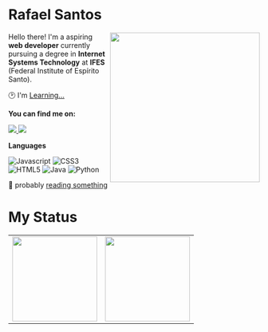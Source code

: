 # Rafael Santos

<img src="https://iili.io/HyiXz8P.png" min-width="300px" max-width="300px" width="300px" align="right">

<p align="left"> 
      Hello there! I'm a aspiring <b>web developer</b> currently pursuing a degree in <b>Internet Systems Technology</b>  at <b>IFES</b> (Federal Institute of Espírito Santo).
</p>

<p align="left">
  🕑 I'm <a href="https://github.com/rafael-s-santos/learning-log">Learning...</a>
</p>

<p align="left">
 <b>You can find me on:</b>
</p>

<p align="left">
<a href="mailto:e.rafael.rss@gmail.com">
  <img src="https://img.shields.io/badge/-Gmail-gray?style=flat-square&labelColor=white&logo=gmail&logoColor=gray&link=mailto:sandypiropodev@gmail.com" />
</a>

<a href="https://www.linkedin.com/in/rafael-ssr/" alt="LinkedIn">
  <img src="https://img.shields.io/badge/-Linkedin-gray?style=flat-square&labelColor=gray&logo=Linkedin&logoColor=white&link=https://www.linkedin.com/in/sandy-piropo-67b113217/"/>
</a>


   <b>Languages</b>
       
  ![Javascript](https://img.shields.io/badge/javascript-100000?style=for-the-badge&logo=JavaScript)
  ![CSS3](https://img.shields.io/badge/css3-100000?style=for-the-badge&logo=css3&logoColor=blue)
  ![HTML5](https://img.shields.io/badge/html-100000?style=for-the-badge&logo=html5)
  ![Java](https://img.shields.io/badge/Java-100000?style=for-the-badge&logo=CoffeeScript)
  ![Python](https://img.shields.io/badge/python-100000?style=for-the-badge&logo=python&logoColor=blue)
  


📖 probably [reading something](https://www.goodreads.com/user/show/103597426-rafael-santos)
  
# My Status
<div>
  <table style="margin: 0 auto;" align="center">
    <tr>
      <td>
        <img height="170px" src="https://github-readme-streak-stats.herokuapp.com/?user=rafael-s-santos&theme=react&hide_border=false"/>
      </td>
      <td>
        <img height="170px" src="https://github-readme-stats.vercel.app/api/top-langs/?username=rafael-s-santos&layout=compact&theme=react&count_private=true"/>
      </td>
    </tr>
  </table>
</div>
